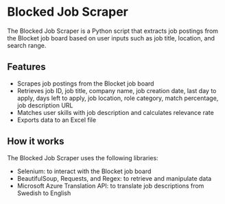 # Blocked Job Scraper

The Blocked Job Scraper is a Python script that extracts job postings from the Blocket job board based on user inputs such as job title, location, and search range. 

## Features

* Scrapes job postings from the Blocket job board
* Retrieves job ID, job title, company name, job creation date, last day to apply, days left to apply, job location, role category, match percentage, job description URL
* Matches user skills with job description and calculates relevance rate
* Exports data to an Excel file

## How it works

The Blocked Job Scraper uses the following libraries:

* Selenium: to interact with the Blocket job board
* BeautifulSoup, Requests, and Regex: to retrieve and manipulate data
* Microsoft Azure Translation API: to translate job descriptions from Swedish to English
